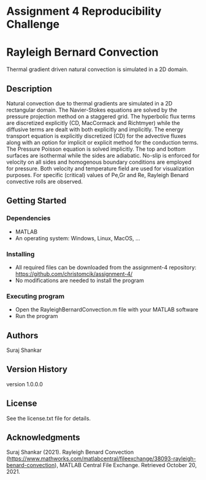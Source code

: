 # Assignment 4 Reproducibility Challenge

# Rayleigh Bernard Convection

Thermal gradient driven natural convection is simulated in a 2D domain.

## Description

Natural convection due to thermal gradients are simulated in a 2D rectangular domain. The Navier-Stokes equations are solved by the pressure projection method on a staggered grid. The hyperbolic flux terms are discretized explicitly (CD, MacCormack and Richtmyer) while the diffusive terms are dealt with both explicitly and implicitly. The energy transport equation is explicitly discretized (CD) for the advective fluxes along with an option for implicit or explicit method for the conduction terms. The Pressure Poisson equation is solved implicitly. The top and bottom surfaces are isothermal while the sides are adiabatic. No-slip is enforced for velocity on all sides and homogenous boundary conditions are employed for pressure. Both velocity and temperature field are used for visualization purposes. For specific (critical) values of Pe,Gr and Re, Rayleigh Benard convective rolls are observed.

## Getting Started

### Dependencies

* MATLAB
* An operating system: Windows, Linux, MacOS, ...

### Installing

* All required files can be downloaded from the assignment-4 repository: https://github.com/christomcik/assignment-4/
* No modifications are needed to install the program

### Executing program

* Open the RayleighBernardConvection.m file with your MATLAB software
* Run the program

## Authors

Suraj Shankar

## Version History

version 1.0.0.0

## License

See the license.txt file for details.

## Acknowledgments

Suraj Shankar (2021). Rayleigh Benard Convection (https://www.mathworks.com/matlabcentral/fileexchange/38093-rayleigh-benard-convection), MATLAB Central File Exchange. Retrieved October 20, 2021. 
